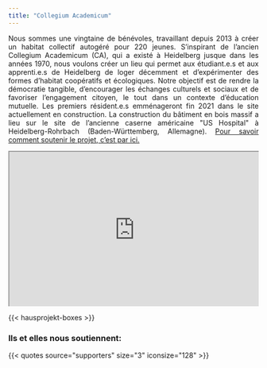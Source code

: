 ```yaml
---
title: "Collegium Academicum"
---
```

<p style="text-align: justify;">
    Nous sommes une vingtaine de bénévoles, travaillant depuis 2013 à créer un habitat collectif autogéré pour 220 jeunes. S’inspirant de l’ancien Collegium Academicum (CA), qui a existé à Heidelberg jusque dans les années 1970, nous voulons créer un lieu qui permet aux étudiant.e.s et aux apprenti.e.s de Heidelberg de loger décemment et d’expérimenter des formes d’habitat coopératifs et écologiques. Notre objectif est de rendre la démocratie tangible, d’encourager les échanges culturels et sociaux et de favoriser l’engagement citoyen, le tout dans un contexte d’éducation mutuelle. Les premiers résident.e.s emménageront fin 2021 dans le site actuellement en construction. La construction du bâtiment en bois massif a lieu sur le site de l’ancienne caserne américaine "US Hospital"  à Heidelberg-Rohrbach (Baden-Württemberg, Allemagne).  <a href="{{ "soutien" | relLangURL }}">Pour savoir comment soutenir le projet, c’est par ici.</a>
</p>

<div style="position: relative; padding-bottom: 56.25%; padding-top: 30px; height: 0; overflow: hidden;">
    <iframe src="https://player.vimeo.com/video/191458892?color=38A9A1&title=0&byline=0&portrait=0" style="position: absolute; top: 0; left: 0; width: 100%; height: 100%;" webkitallowfullscreen mozallowfullscreen allowfullscreen></iframe>
</div>

{{< hausprojekt-boxes >}}

<h3 id="was-unsere-unterstützer-innen-sagen" class="is-hidden-mobile">Ils et elles nous soutiennent:</h3>

{{< quotes source="supporters" size="3" iconsize="128" >}}
